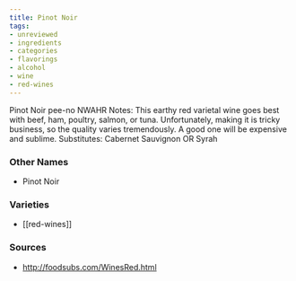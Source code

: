 ```yaml
---
title: Pinot Noir
tags:
- unreviewed
- ingredients
- categories
- flavorings
- alcohol
- wine
- red-wines
---
```

Pinot Noir pee-no NWAHR Notes: This earthy red varietal wine goes best with beef, ham, poultry, salmon, or tuna. Unfortunately, making it is tricky business, so the quality varies tremendously. A good one will be expensive and sublime. Substitutes: Cabernet Sauvignon OR Syrah

### Other Names

* Pinot Noir

### Varieties

* [[red-wines]]

### Sources
* http://foodsubs.com/WinesRed.html
